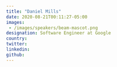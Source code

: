 ```yaml
---
title: "Daniel Mills"
date: 2020-08-21T00:11:27-05:00
images: 
 - /images/speakers/beam-mascot.png
designation: Software Engineer at Google
country: 
twitter: 
linkedin:  
github: 
---
```


